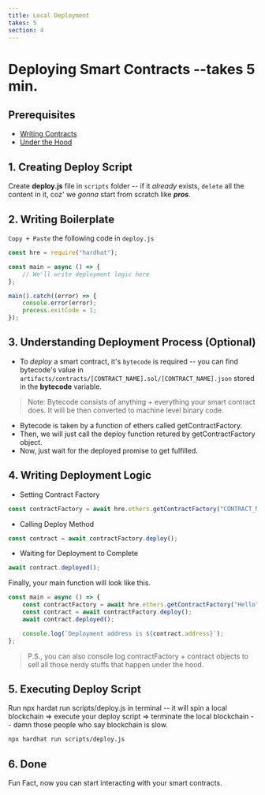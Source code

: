 ```yaml
---
title: Local Deployment
takes: 5
section: 4
---
```


# Deploying Smart Contracts --takes 5 min.

## Prerequisites

-   [Writing Contracts](./2_writing_contracts.md)
-   [Under the Hood](./3_under_the_hood.md)

## 1. Creating Deploy Script

Create **deploy.js** file in `scripts` folder -- if it _already_ exists, `delete` all the content in it,
coz' we _gonna_ start from scratch like **_pros_**.

## 2. Writing Boilerplate

`Copy + Paste` the following code in `deploy.js`

```js
const hre = require("hardhat");

const main = async () => {
	// We'll write deployment logic here
};

main().catch((error) => {
	console.error(error);
	process.exitCode = 1;
});
```

## 3. Understanding Deployment Process (Optional)

-   To _deploy_ a smart contract, it's `bytecode` is required -- you can find bytecode's value in `artifacts/contracts/[CONTRACT_NAME].sol/[CONTRACT_NAME].json` stored in the **bytecode** variable.

> Note: Bytecode consists of anything + everything your smart contract does. It will be then converted to machine level binary code.

-   Bytecode is taken by a function of ethers called getContractFactory.
-   Then, we will just call the deploy function retured by getContractFactory object.
-   Now, just wait for the deployed promise to get fulfilled.

## 4. Writing Deployment Logic

-   Setting Contract Factory

```js
const contractFactory = await hre.ethers.getContractFactory("CONTRACT_NAME");
```

-   Calling Deploy Method

```js
const contract = await contractFactory.deploy();
```

-   Waiting for Deployment to Complete

```js
await contract.deployed();
```

Finally, your main function will look like this.

```js
const main = async () => {
	const contractFactory = await hre.ethers.getContractFactory("Hello");
	const contract = await contractFactory.deploy();
	await contract.deployed();

	console.log(`Deployment address is ${contract.address}`);
};
```

> P.S., you can also console log contractFactory + contract objects to sell all those nerdy stuffs that happen under the hood.

## 5. Executing Deploy Script

Run npx hardat run scripts/deploy.js in terminal -- it will spin a local blockchain => execute your deploy script =>
terminate the local blockchain -- damn those people who say blockchain is slow.

```bash
npx hardhat run scripts/deploy.js
```

## 6. Done

Fun Fact, now you can start interacting with your smart contracts.
